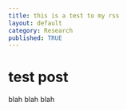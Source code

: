```yaml
---
title: this is a test to my rss
layout: default
category: Research
published: TRUE
---
```


# test post

blah blah blah
